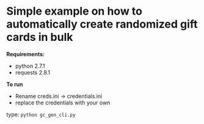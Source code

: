 # Simple example on how to automatically create randomized gift cards in bulk 

**Requirements:**
- python 2.7.1
- requests 2.8.1

**To run**
- Rename creds.ini -> credentials.ini
- replace the credentials with your own

type:
```python gc_gen_cli.py```
